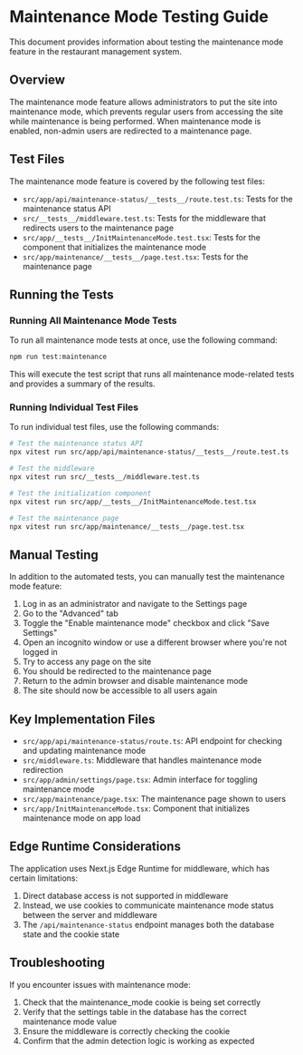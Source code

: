 # Maintenance Mode Testing Guide

This document provides information about testing the maintenance mode feature in the restaurant management system.

## Overview

The maintenance mode feature allows administrators to put the site into maintenance mode, which prevents regular users from accessing the site while maintenance is being performed. When maintenance mode is enabled, non-admin users are redirected to a maintenance page.

## Test Files

The maintenance mode feature is covered by the following test files:

- `src/app/api/maintenance-status/__tests__/route.test.ts`: Tests for the maintenance status API
- `src/__tests__/middleware.test.ts`: Tests for the middleware that redirects users to the maintenance page
- `src/app/__tests__/InitMaintenanceMode.test.tsx`: Tests for the component that initializes the maintenance mode
- `src/app/maintenance/__tests__/page.test.tsx`: Tests for the maintenance page

## Running the Tests

### Running All Maintenance Mode Tests

To run all maintenance mode tests at once, use the following command:

```bash
npm run test:maintenance
```

This will execute the test script that runs all maintenance mode-related tests and provides a summary of the results.

### Running Individual Test Files

To run individual test files, use the following commands:

```bash
# Test the maintenance status API
npx vitest run src/app/api/maintenance-status/__tests__/route.test.ts

# Test the middleware
npx vitest run src/__tests__/middleware.test.ts

# Test the initialization component
npx vitest run src/app/__tests__/InitMaintenanceMode.test.tsx

# Test the maintenance page
npx vitest run src/app/maintenance/__tests__/page.test.tsx
```

## Manual Testing

In addition to the automated tests, you can manually test the maintenance mode feature:

1. Log in as an administrator and navigate to the Settings page
2. Go to the "Advanced" tab
3. Toggle the "Enable maintenance mode" checkbox and click "Save Settings"
4. Open an incognito window or use a different browser where you're not logged in
5. Try to access any page on the site
6. You should be redirected to the maintenance page
7. Return to the admin browser and disable maintenance mode
8. The site should now be accessible to all users again

## Key Implementation Files

- `src/app/api/maintenance-status/route.ts`: API endpoint for checking and updating maintenance mode
- `src/middleware.ts`: Middleware that handles maintenance mode redirection
- `src/app/admin/settings/page.tsx`: Admin interface for toggling maintenance mode
- `src/app/maintenance/page.tsx`: The maintenance page shown to users
- `src/app/InitMaintenanceMode.tsx`: Component that initializes maintenance mode on app load

## Edge Runtime Considerations

The application uses Next.js Edge Runtime for middleware, which has certain limitations:

1. Direct database access is not supported in middleware
2. Instead, we use cookies to communicate maintenance mode status between the server and middleware
3. The `/api/maintenance-status` endpoint manages both the database state and the cookie state

## Troubleshooting

If you encounter issues with maintenance mode:

1. Check that the maintenance_mode cookie is being set correctly
2. Verify that the settings table in the database has the correct maintenance mode value
3. Ensure the middleware is correctly checking the cookie
4. Confirm that the admin detection logic is working as expected 